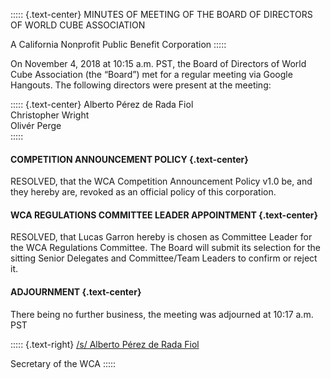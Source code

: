 ::::: {.text-center}
MINUTES OF MEETING OF THE BOARD OF DIRECTORS OF WORLD CUBE ASSOCIATION

A California Nonprofit Public Benefit Corporation
:::::

On November 4, 2018 at 10:15 a.m. PST, the Board of Directors of World Cube Association (the “Board”) met for a regular meeting via Google Hangouts. The following directors were present at the meeting:

::::: {.text-center}
Alberto Pérez de Rada Fiol <br>
Christopher Wright <br>
Olivér Perge <br>
:::::

#### COMPETITION ANNOUNCEMENT POLICY {.text-center}

RESOLVED, that the WCA Competition Announcement Policy v1.0 be, and they hereby are, revoked as an official policy of this corporation.

#### WCA REGULATIONS COMMITTEE LEADER APPOINTMENT {.text-center}

RESOLVED, that Lucas Garron hereby is chosen as Committee Leader for the WCA Regulations Committee. The Board will submit its selection for the sitting Senior Delegates and Committee/Team Leaders to confirm or reject it.

#### ADJOURNMENT {.text-center}

There being no further business, the meeting was adjourned at 10:17 a.m. PST

::::: {.text-right}
<u>/s/ Alberto Pérez de Rada Fiol</u>

Secretary of the WCA
:::::
